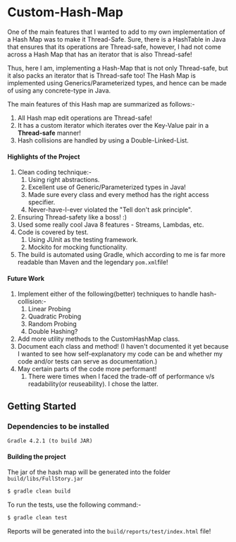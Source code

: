 # Custom-Hash-Map
One of the main features that I wanted to add to my own implementation of a Hash Map was to make it Thread-Safe.
Sure, there is a HashTable in Java that ensures that its operations are Thread-safe, however,
I had not come across a Hash Map that has an iterator that is also Thread-safe!

Thus, here I am, implementing a Hash-Map that is not only Thread-safe, but it also packs an iterator that is Thread-safe too!
The Hash Map is implemented using Generics/Parameterized types, and hence can be made of using any concrete-type in Java. 

The main features of this Hash map are summarized as follows:-

1. All Hash map edit operations are Thread-safe!
2. It has a custom iterator which iterates over the Key-Value pair in a **Thread-safe** manner!
3. Hash collisions are handled by using a Double-Linked-List.

#### Highlights of the Project
1. Clean coding technique:-
    1. Using right abstractions.
    2. Excellent use of Generic/Parameterized types in Java!
    3. Made sure every class and every method has the right access specifier.
    4. Never-have-I-ever violated the "Tell don't ask principle".
2. Ensuring Thread-safety like a boss! :)
3. Used some really cool Java 8 features - Streams, Lambdas, etc.
4. Code is covered by test.
    1. Using JUnit as the testing framework.
    2. Mockito for mocking functionality.
5. The build is automated using Gradle, which according to me is far more readable than Maven and the legendary `pom.xml`file!


#### Future Work
1. Implement either of the following(better) techniques to handle hash-collision:-
    1. Linear Probing
    2. Quadratic Probing
    3. Random Probing
    4. Double Hashing?
2. Add more utility methods to the CustomHashMap class.
3. Document each class and method! (I haven't documented it yet because I wanted to see how self-explanatory my code can be and whether my code and/or tests can serve as documentation.)
4. May certain parts of the code more performant!
    1. There were times when I faced the trade-off of performance v/s readability(or reuseability). I chose the latter.
## Getting Started

### Dependencies to be installed

```
Gradle 4.2.1 (to build JAR)
```

#### Building the project
The jar of the hash map will be generated into the folder `build/libs/FullStory.jar`

```bash
$ gradle clean build
```
To run the tests, use the following command:-

```bash
$ gradle clean test
``` 

Reports will be generated into the `build/reports/test/index.html` file!
